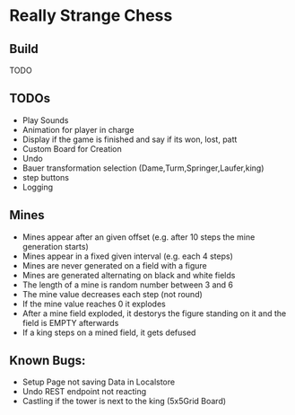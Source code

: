 # Really Strange Chess

## Build
TODO

## TODOs
  - Play Sounds
  - Animation for player in charge
  - Display if the game is finished and say if its won, lost, patt
  - Custom Board for Creation
  - Undo
  - Bauer transformation selection (Dame,Turm,Springer,Laufer,king)
  - step buttons
  - Logging



## Mines
 - Mines appear after an given offset (e.g. after 10 steps the mine generation starts)
 - Mines appear in a fixed given interval (e.g. each 4 steps)
 - Mines are never generated on a field with a figure
 - Mines are generated alternating on black and white fields
 - The length of a mine is random number between 3 and 6
 - The mine value decreases each step (not round)
 - If the mine value reaches 0 it explodes
 - After a mine field exploded, it destorys the figure standing on it and the field is EMPTY afterwards
 - If a king steps on a mined field, it gets defused
 
## Known Bugs:
 - Setup Page not saving Data in Localstore
 - Undo REST endpoint not reacting
 - Castling if the tower is next to the king (5x5Grid Board)
